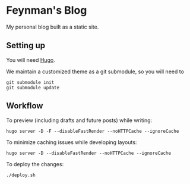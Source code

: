 # Feynman's Blog

My personal blog built as a static site.

## Setting up

You will need [Hugo](https://gohugo.io/getting-started/installing/).

We maintain a customized theme as a git submodule, so you will need to
```
git submodule init
git submodule update
```

## Workflow

To preview (including drafts and future posts) while writing:
```
hugo server -D -F --disableFastRender --noHTTPCache --ignoreCache
```

To minimize caching issues while developing layouts:
```
hugo server -D --disableFastRender --noHTTPCache --ignoreCache
```

To deploy the changes:
```
./deploy.sh
```

